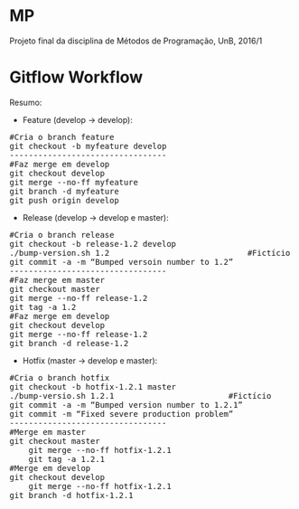 # MP
Projeto final da disciplina de Métodos de Programação, UnB, 2016/1

# Gitflow Workflow
Resumo:

- Feature (develop -> develop):
<pre>
#Cria o branch feature
git checkout -b myfeature develop
---------------------------------
#Faz merge em develop
git checkout develop
git merge --no-ff myfeature
git branch -d myfeature
git push origin develop
</pre>

- Release (develop -> develop e master):
<pre>
#Cria o branch release
git checkout -b release-1.2 develop
./bump-version.sh 1.2                             #Fictício
git commit -a -m “Bumped versoin number to 1.2”
---------------------------------
#Faz merge em master
git checkout master
git merge --no-ff release-1.2
git tag -a 1.2
#Faz merge em develop
git checkout develop
git merge --no-ff release-1.2
git branch -d release-1.2
</pre>

- Hotfix (master -> develop e master):
<pre>
#Cria o branch hotfix
git checkout -b hotfix-1.2.1 master
./bump-versio.sh 1.2.1                        #Fictício
git commit -a -m “Bumped version number to 1.2.1”
git commit -m “Fixed severe production problem”
---------------------------------
#Merge em master
git checkout master
    git merge --no-ff hotfix-1.2.1
    git tag -a 1.2.1
#Merge em develop
git checkout develop
    git merge --no-ff hotfix-1.2.1
git branch -d hotfix-1.2.1
</pre>
